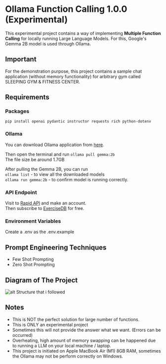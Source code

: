 # Ollama Function Calling 1.0.0 (Experimental)

This experimental project contains a way of implementing **Multiple Function Calling** for locally running Large Language Models.
For this, Google's Gemma 2B model is used through Ollama.

## Important
For the demonstration purpose, this project contains a sample chat application (without memory functionality) for arbitrary gym called SLEEPING GYM & FITNESS CENTER.

## Requirements
### Packages
   `pip install openai pydantic instructor requests rich python-dotenv`

   ### Ollama
   You can download Ollama application from [here](https://ollama.com/download).

   Then open the terminal and run `ollama pull gemma:2b`\
   The file size be around 1.7GB

   After pulling the Gemma 2B, you can run \
   `ollama list` - to view all the downloaded models \
   `ollama run gemma:2b` - to confirm model is running correctly.

   ### API Endpoint
   Visit to [Rapid API](https://rapidapi.com/hub) and make an account.\
   Then subscribe to [ExerciseDB](https://rapidapi.com/justin-WFnsXH_t6/api/exercisedb/) for free.

   ### Environment Variables
   Create a .env as the .env.example


## Prompt Engineering Techniques
- Few Shot Prompting
- Zero Shot Prompting

## Diagram of The Project
![alt Structure that i followed](https://od.lk/s/NV8xOTMxODk2NjRf/Screenshot%202024-05-13%20at%2023.05.43.png)

## Notes
- This is NOT the perfect solution for large number of functions.
- This is ONLY an experimental project
- Sometimes this will not provide the answer what we want. (Errors can be occurred) 
- Overheating, high amount of memory swapping can be happened due to running a LLM on your local machine / laptop.
- This project is initiated on Apple MacBook Air (M1) 8GB RAM, sometimes the Ollama may not be perform correctly on Windows.
